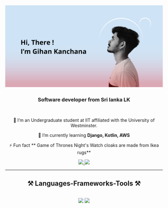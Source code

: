 <h1 align="center">
    <img src="Untitled.png" />
</h1>

<h3 align="center">Software developer from Sri lanka  LK</h3>

<br/>

<div align="center">
 
 🔭 I’m an Undergraduate student at IIT affiliated with the University of Westminster.
 
 🌱 I’m currently learning **Django, Kotlin, AWS**

⚡ Fun fact ** Game of Thrones Night's Watch cloaks are made from Ikea rugs**

 </div>
 
<div align="center"> 
  <a href="" target="_blank">
    <img src="https://img.shields.io/badge/LinkedIn-0077B5?style=for-the-badge&logo=linkedin&logoColor=white" target="_blank" />
  </a>
  <a href="[https://salesp07.github.io](https://github.com/GkazyG)" target="_blank">
     <img src="https://img.shields.io/badge/Portfolio-FF5722?style=for-the-badge&logo=todoist&logoColor=white" target="_blank" /> <!-- sqlite, safari, google-chrome are other good icon options -->
  </a>
</div>

 <hr/>
 
<h2 align="center">⚒️ Languages-Frameworks-Tools ⚒️</h2>
<br/>
<div align="center">
    <img src="https://skillicons.dev/icons?i=react,bootstrap,html,css,vscode,github,figma,git" />
    <img src="https://skillicons.dev/icons?i=nodejs,python,javascript,java,mysql" /><br>
</div>

<br/>

